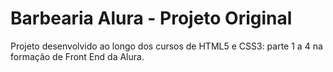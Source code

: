 # Barbearia Alura - Projeto Original

Projeto desenvolvido ao longo dos cursos de HTML5 e CSS3: parte 1 a 4 na formação de Front End da Alura. 
